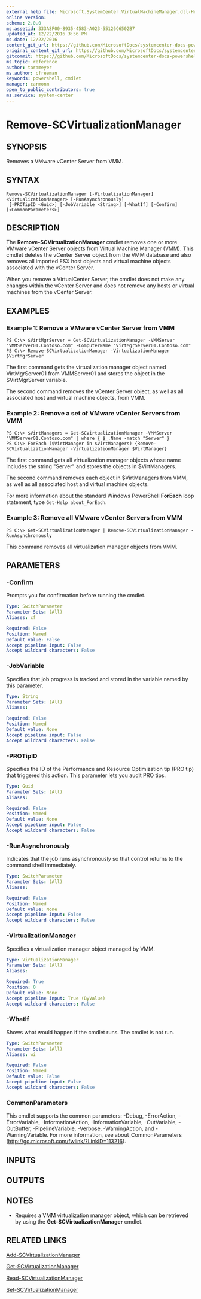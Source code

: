 ```yaml
---
external help file: Microsoft.SystemCenter.VirtualMachineManager.dll-Help.xml
online version: 
schema: 2.0.0
ms.assetid: 333A8F00-8935-4583-A023-55126C6502B7
updated_at: 12/22/2016 3:56 PM
ms.date: 12/22/2016
content_git_url: https://github.com/MicrosoftDocs/systemcenter-docs-powershell/blob/master/systemcenter-cmdlets/SystemCenter2016/VirtualMachineManager/vlatest/Remove-SCVirtualizationManager.md
original_content_git_url: https://github.com/MicrosoftDocs/systemcenter-docs-powershell/blob/master/systemcenter-cmdlets/SystemCenter2016/VirtualMachineManager/vlatest/Remove-SCVirtualizationManager.md
gitcommit: https://github.com/MicrosoftDocs/systemcenter-docs-powershell/blob/96e5647587661652225fbdd2c797cd4d59d542bc/systemcenter-cmdlets/SystemCenter2016/VirtualMachineManager/vlatest/Remove-SCVirtualizationManager.md
ms.topic: reference
author: tarameyer
ms.author: cfreeman
keywords: powershell, cmdlet
manager: carmonm
open_to_public_contributors: true
ms.service: system-center
---
```


# Remove-SCVirtualizationManager

## SYNOPSIS
Removes a VMware vCenter Server from VMM.

## SYNTAX

```
Remove-SCVirtualizationManager [-VirtualizationManager] <VirtualizationManager> [-RunAsynchronously]
 [-PROTipID <Guid>] [-JobVariable <String>] [-WhatIf] [-Confirm] [<CommonParameters>]
```

## DESCRIPTION
The **Remove-SCVirtualizationManager** cmdlet removes one or more VMware vCenter Server objects from Virtual Machine Manager (VMM).
This cmdlet deletes the vCenter Server object from the VMM database and also removes all imported ESX host objects and virtual machine objects associated with the vCenter Server.

When you remove a VirtualCenter Server, the cmdlet does not make any changes within the vCenter Server and does not remove any hosts or virtual machines from the vCenter Server.

## EXAMPLES

### Example 1: Remove a VMware vCenter Server from VMM
```
PS C:\> $VirtMgrServer = Get-SCVirtualizationManager -VMMServer "VMMServer01.Contoso.com" -ComputerName "VirtMgrServer01.Contoso.com"
PS C:\> Remove-SCVirtualizationManager -VirtualizationManager $VirtMgrServer
```

The first command gets the virtualization manager object named VirtMgrServer01 from VMMServer01 and stores the object in the $VirtMgrServer variable.

The second command removes the vCenter Server object, as well as all associated host and virtual machine objects, from VMM.

### Example 2: Remove a set of VMware vCenter Servers from VMM
```
PS C:\> $VirtManagers = Get-SCVirtualizationManager -VMMServer "VMMServer01.Contoso.com" | where { $_.Name -match "Server" }
PS C:\> ForEach ($VirtManager in $VirtManagers) {Remove-SCVirtualizationManager -VirtualizationManager $VirtManager}
```

The first command gets all virtualization manager objects whose name includes the string "Server" and stores the objects in $VirtManagers.

The second command removes each object in $VirtManagers from VMM, as well as all associated host and virtual machine objects.

For more information about the standard Windows PowerShell **ForEach** loop statement, type `Get-Help about_ForEach`.

### Example 3: Remove all VMware vCenter Servers from VMM
```
PS C:\> Get-SCVirtualizationManager | Remove-SCVirtualizationManager -RunAsynchronously
```

This command removes all virtualization manager objects from VMM.

## PARAMETERS

### -Confirm
Prompts you for confirmation before running the cmdlet.

```yaml
Type: SwitchParameter
Parameter Sets: (All)
Aliases: cf

Required: False
Position: Named
Default value: False
Accept pipeline input: False
Accept wildcard characters: False
```

### -JobVariable
Specifies that job progress is tracked and stored in the variable named by this parameter.

```yaml
Type: String
Parameter Sets: (All)
Aliases: 

Required: False
Position: Named
Default value: None
Accept pipeline input: False
Accept wildcard characters: False
```

### -PROTipID
Specifies the ID of the Performance and Resource Optimization tip (PRO tip) that triggered this action.
This parameter lets you audit PRO tips.

```yaml
Type: Guid
Parameter Sets: (All)
Aliases: 

Required: False
Position: Named
Default value: None
Accept pipeline input: False
Accept wildcard characters: False
```

### -RunAsynchronously
Indicates that the job runs asynchronously so that control returns to the command shell immediately.

```yaml
Type: SwitchParameter
Parameter Sets: (All)
Aliases: 

Required: False
Position: Named
Default value: None
Accept pipeline input: False
Accept wildcard characters: False
```

### -VirtualizationManager
Specifies a virtualization manager object managed by VMM.

```yaml
Type: VirtualizationManager
Parameter Sets: (All)
Aliases: 

Required: True
Position: 0
Default value: None
Accept pipeline input: True (ByValue)
Accept wildcard characters: False
```

### -WhatIf
Shows what would happen if the cmdlet runs.
The cmdlet is not run.

```yaml
Type: SwitchParameter
Parameter Sets: (All)
Aliases: wi

Required: False
Position: Named
Default value: False
Accept pipeline input: False
Accept wildcard characters: False
```

### CommonParameters
This cmdlet supports the common parameters: -Debug, -ErrorAction, -ErrorVariable, -InformationAction, -InformationVariable, -OutVariable, -OutBuffer, -PipelineVariable, -Verbose, -WarningAction, and -WarningVariable. For more information, see about_CommonParameters (http://go.microsoft.com/fwlink/?LinkID=113216).

## INPUTS

## OUTPUTS

## NOTES
* Requires a VMM virtualization manager object, which can be retrieved by using the **Get-SCVirtualizationManager** cmdlet.

## RELATED LINKS

[Add-SCVirtualizationManager](xref:SystemCenter2016/VirtualMachineManager/vlatest/Add-SCVirtualizationManager.md)

[Get-SCVirtualizationManager](xref:SystemCenter2016/VirtualMachineManager/vlatest/Get-SCVirtualizationManager.md)

[Read-SCVirtualizationManager](xref:SystemCenter2016/VirtualMachineManager/vlatest/Read-SCVirtualizationManager.md)

[Set-SCVirtualizationManager](xref:SystemCenter2016/VirtualMachineManager/vlatest/Set-SCVirtualizationManager.md)

